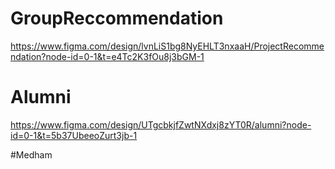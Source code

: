 # GroupReccommendation
https://www.figma.com/design/lvnLiS1bg8NyEHLT3nxaaH/ProjectRecommendation?node-id=0-1&t=e4Tc2K3fOu8j3bGM-1

# Alumni
https://www.figma.com/design/UTgcbkjfZwtNXdxj8zYT0R/alumni?node-id=0-1&t=5b37UbeeoZurt3jb-1

#Medham

